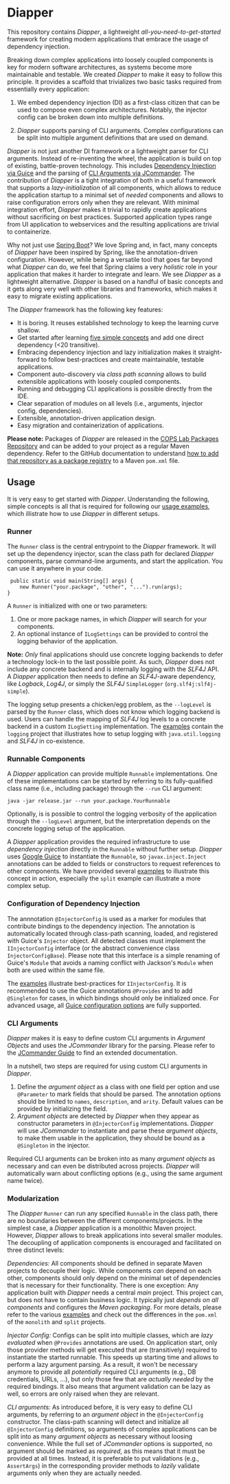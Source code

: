 # Diapper

This repository contains *Diapper*, a lightweight *all-you-need-to-get-started* framework for creating modern applications that embrace the usage of dependency injection.

Breaking down complex applications into loosely coupled components is key for modern software architectures, as systems become more maintainable and testable. We created *Diapper* to make it easy to follow this principle. It provides a scaffold that trivializes two basic tasks required from essentially every application:

1) We embed dependency injection (DI) as a first-class citizen that can be used to compose even complex architectures.
Notably, the injector config can be broken down into multiple definitions.

2) *Diapper* supports parsing of CLI arguments.
Complex configurations can be split into multiple argument definitions that are used on demand.

*Diapper* is not just another DI framework or a lightweight parser for CLI arguments.
Instead of re-inventing the wheel, the application is build on top of existing, battle-proven technology.
This includes [Dependency Injection via Guice](https://github.com/google/guice) and the parsing of [CLI Arguments via JCommander](https://jcommander.org/).
The contribution of *Diapper* is a tight integration of both in a useful framework that supports a *lazy-initialization* of all components, which allows to reduce the application startup to a minimal set of *needed* components and allows to raise configuration errors only when they are relevant.
With minimal integration effort, *Diapper* makes it trivial to rapidly create applications without sacrificing on best practices.
Supported application types range from UI application to webservices and the resulting applications are trivial to containerize.

Why not just use [Spring Boot](https://spring.io)?
We love Spring and, in fact, many concepts of *Diapper* have been inspired by Spring, like the annotation-driven configuration.
However, while being a versatile tool that goes far beyond what *Diapper* can do, we feel that Spring claims a very *holistic* role in your application that makes it harder to integrate and learn.
We see *Diapper* as a lightweight alternative. *Diapper* is based on a handful of basic concepts and it gets along very well with other libraries and frameworks, which makes it easy to migrate existing applications.

The *Diapper* framework has the following key features:

- It is boring. It reuses established technology to keep the learning curve shallow.
- Get started after learning [five simple concepts](#usage) and add one direct dependency (<20 transitive).
- Embracing dependency injection and lazy initialization makes it straight-forward to follow best-practices and create maintainable, testable applications.
- Component auto-discovery via *class path scanning* allows to build extensible applications with loosely coupled components.
- Running and debugging CLI applications is possible directly from the IDE.
- Clear separation of modules on all levels (i.e., arguments, injector config, dependencies).
- Extensible, annotation-driven application design.
- Easy migration and containerization of applications.



**Please note:** Packages of *Diapper* are released in the [COPS Lab Packages Repository](https://github.com/cops-lab/packages) and can be added to your project as a regular Maven dependency. Refer to the GitHub documentation to understand [how to add that repository as a package registry](https://docs.github.com/en/packages/working-with-a-github-packages-registry/working-with-the-apache-maven-registry) to a Maven `pom.xml` file.



## Usage

It is very easy to get started with *Diapper*. Understanding the following, simple concepts is all that is required for following our [usage examples](examples/), which illistrate how to use *Diapper* in different setups.

### Runner

The `Runner` class is the central entrypoint to the *Diapper* framework. It will set up the dependency injector, scan the class path for declared *Diapper* components, parse command-line arguments, and start the application. You can use it anywhere in your code.

     public static void main(String[] args) {
        new Runner("your.package", "other", "...").run(args);
    }

A `Runner` is initialized with one or two parameters:

1. One or more package names, in which *Diapper* will search for your components.
2. An optional instance of `ILogSettings` can be provided to control the logging behavior of the application.

**Note:**
*Only* final applications should use concrete logging backends to defer a technology lock-in to the last possible point.
As such, *Diapper* does not include any concrete backend and is internally logging with the *SLF4J* API.
A *Diapper* application then needs to define an *SLF4J*-aware dependency, like *Logback*, *Log4J*, or simply the *SLF4J* `SimpleLogger` (`org.slf4j:slf4j-simple`).

The logging setup presents a chicken/egg problem, as the `--logLevel` is parsed by the `Runner` class, which does not know which logging backend is used.
Users can handle the mapping of *SLF4J* log levels to a concrete backend in a custom `ILogSetting` implementation.
The [examples](examples/) contain the `logging` project that illustrates how to setup logging with `java.util.logging` and *SLF4J* in co-existence.


### Runnable Components

A *Diapper* application can provide multiple `Runnable` implementations. One of these implementations can be started by referring to its fully-qualified class name (i.e., including package) through the `--run` CLI argument:

    java -jar release.jar --run your.package.YourRunnable

Optionally, is is possible to control the logging verbosity of the application through the `--logLevel` argument, but the interpretation depends on the concrete logging setup of the application.

A *Diapper* application provides the required infrastructure to use *dependency injection* directly in the `Runnable` without further setup.
*Diapper* uses [Google Guice](https://github.com/google/guice) to instantiate the `Runnable`, so `javax.inject.Inject` annotations can be added to fields or constructors to request references to other components.
We have provided several [examples](examples/) to illustrate this concept in action, especially the `split` example can illustrate a more complex setup.


### Configuration of Dependency Injection

The annnotation `@InjectorConfig` is used as a marker for modules that contribute bindings to the dependency injection.
The annotation is automatically located through class-path scanning, loaded, and registered with Guice's `Injector` object.
All detected classes must implement the `IInjectorConfig` interface (or the abstract convenience class `InjectorConfigBase`).
Please note that this interface is a simple renaming of Guice's `Module` that avoids a naming conflict with Jackson's `Module` when both are used within the same file.

The [examples](examples/) illustrate best-practices for `IInjectorConfig`.
It is recommended to use the Guice annotations `@Provides` and to add `@Singleton` for cases, in which bindings should only be initialized once.
For advanced usage, all [Guice configuration options](https://github.com/google/guice/wiki) are fully supported.  


### CLI Arguments

*Diapper* makes it is easy to define custom CLI arguments in *Argument Objects* and uses the *JCommander* library for the parsing.
Please refer to the [JCommander Guide](https://jcommander.org/) to find an extended documentation.

In a nutshell, two steps are required for using custom CLI arguments in *Diapper*.

1. Define the *argument object* as a class with one field per option and use `@Parameter` to mark fields that should be parsed.
The annotation options should be limited to `names`, `description`, and `arity`.
Default values can be provided by initializing the field.
2. *Argument objects* are detected by *Diapper* when they appear as constructor parameters in `@InjectorConfig` implementations.
*Diapper* will use *JCommander* to instantiate and parse these *argument objects*, to make them usable in the application, they should be bound as a `@Singleton` in the injector.

Required CLI arguments can be broken into as many *argument objects* as necessary and can even be distributed across projects.
*Diapper* will automatically warn about conflicting options (e.g., using the same argument name twice).

### Modularization

The *Diapper* `Runner` can run any specified `Runnable` in the class path, there are no boundaries between the different components/projects.
In the simplest case, a *Diapper* application is a monolithic Maven project.
However, *Diapper* allows to break applications into several smaller modules.
The decoupling of application components is encouraged and facilitated on three distinct levels:

*Dependencies:*
All components should be defined in separate Maven projects to decouple their logic.
While components *can* depend on each other, components should only depend on the minimal set of dependencies that is necessary for their functionality.
There is one exception: Any application built with *Diapper* needs a central *main* project.
This project can, but does not have to contain business logic.
It typically just *depends on all components* and configures the *Maven packaging*.
For more details, please refer to the various [examples](examples/) and check out the differences in the `pom.xml` of the `monolith` and `split` projects. 
 
*Injector Config:*
Configs can be split into multiple classes, which are *lazy evaluated* when `@Provides` annotations are used.
On application start, only those provider methods will get executed that are (transitively) required to instantiate the started runnable.
This speeds up starting time and allows to perform a lazy argument parsing.
As a result, it won't be necessary anymore to provide all *potentially* required CLI arguments (e.g., DB credentials, URLs, ...), but only those few that are *actually needed* by the required bindings. 
It also means that argument validation can be lazy as well, so errors are only raised when they are relevant.

*CLI arguments:*
As introduced before, it is very easy to define CLI arguments, by referring to an *argument object* in the `@InjectorConfig` constructor.
The class-path scanning will detect and initialize all `@InjectorConfig` definitions, so arguments of complex applications can be split into as many *argument objects* as necessary without loosing convenience.
While the full set of *JCommander* options is supported, no argument should be marked as *required*, as this means that it must be provided at all times.
Instead, it is preferable to put validations (e.g., `AssertArgs`) in the corresponding provider methods to *lazily* validate arguments only when they are actually needed.


